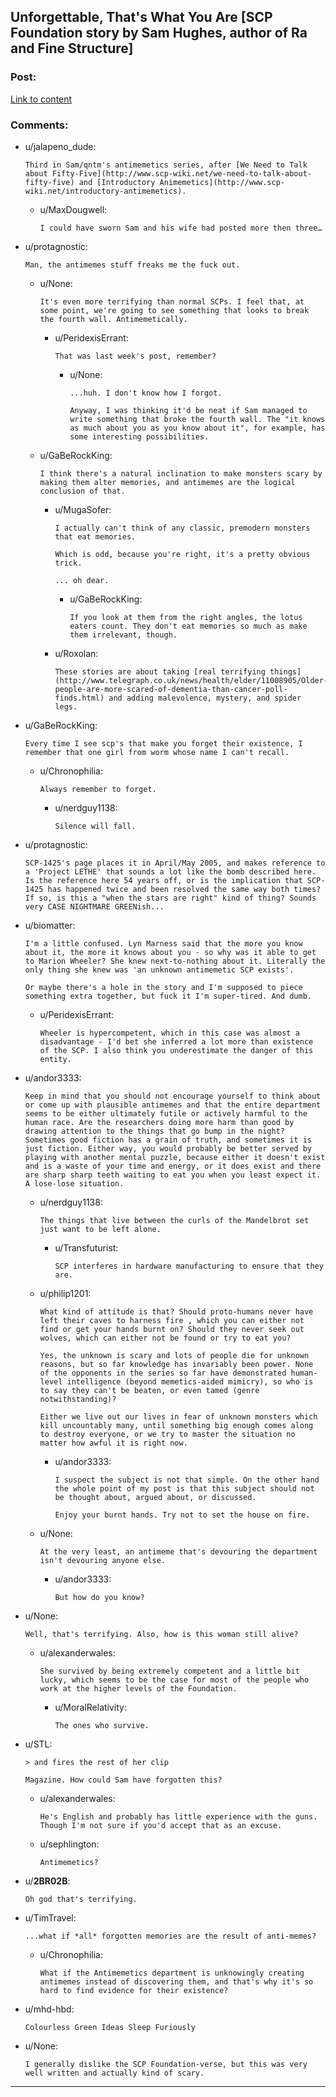 ## Unforgettable, That's What You Are [SCP Foundation story by Sam Hughes, author of Ra and Fine Structure]

### Post:

[Link to content](http://www.scp-wiki.net/unforgettable-that-s-what-you-are)

### Comments:

- u/jalapeno_dude:
  ```
  Third in Sam/qntm's antimemetics series, after [We Need to Talk about Fifty-Five](http://www.scp-wiki.net/we-need-to-talk-about-fifty-five) and [Introductory Animemetics](http://www.scp-wiki.net/introductory-antimemetics).
  ```

  - u/MaxDougwell:
    ```
    I could have sworn Sam and his wife had posted more then three…
    ```

- u/protagnostic:
  ```
  Man, the antimemes stuff freaks me the fuck out.
  ```

  - u/None:
    ```
    It's even more terrifying than normal SCPs. I feel that, at some point, we're going to see something that looks to break the fourth wall. Antimemetically.
    ```

    - u/PeridexisErrant:
      ```
      That was last week's post, remember?
      ```

      - u/None:
        ```
        ...huh. I don't know how I forgot.

        Anyway, I was thinking it'd be neat if Sam managed to write something that broke the fourth wall. The "it knows as much about you as you know about it", for example, has some interesting possibilities.
        ```

  - u/GaBeRockKing:
    ```
    I think there's a natural inclination to make monsters scary by making them alter memories, and antimemes are the logical conclusion of that.
    ```

    - u/MugaSofer:
      ```
      I actually can't think of any classic, premodern monsters that eat memories.

      Which is odd, because you're right, it's a pretty obvious trick.

      ... oh dear.
      ```

      - u/GaBeRockKing:
        ```
        If you look at them from the right angles, the lotus eaters count. They don't eat memories so much as make them irrelevant, though.
        ```

    - u/Roxolan:
      ```
      These stories are about taking [real terrifying things](http://www.telegraph.co.uk/news/health/elder/11008905/Older-people-are-more-scared-of-dementia-than-cancer-poll-finds.html) and adding malevolence, mystery, and spider legs.
      ```

- u/GaBeRockKing:
  ```
  Every time I see scp's that make you forget their existence, I remember that one girl from worm whose name I can't recall.
  ```

  - u/Chronophilia:
    ```
    Always remember to forget.
    ```

    - u/nerdguy1138:
      ```
      Silence will fall.
      ```

- u/protagnostic:
  ```
  SCP-1425's page places it in April/May 2005, and makes reference to a 'Project LETHE' that sounds a lot like the bomb described here. Is the reference here 54 years off, or is the implication that SCP-1425 has happened twice and been resolved the same way both times? If so, is this a "when the stars are right" kind of thing? Sounds very CASE NIGHTMARE GREENish...
  ```

- u/biomatter:
  ```
  I'm a little confused. Lyn Marness said that the more you know about it, the more it knows about you - so why was it able to get to Marion Wheeler? She knew next-to-nothing about it. Literally the only thing she knew was 'an unknown antimemetic SCP exists'.

  Or maybe there's a hole in the story and I'm supposed to piece something extra together, but fuck it I'm super-tired. And dumb.
  ```

  - u/PeridexisErrant:
    ```
    Wheeler is hypercompetent, which in this case was almost a disadvantage - I'd bet she inferred a lot more than existence of the SCP. I also think you underestimate the danger of this entity.
    ```

- u/andor3333:
  ```
  Keep in mind that you should not encourage yourself to think about or come up with plausible antimemes and that the entire department seems to be either ultimately futile or actively harmful to the human race. Are the researchers doing more harm than good by drawing attention to the things that go bump in the night? Sometimes good fiction has a grain of truth, and sometimes it is just fiction. Either way, you would probably be better served by playing with another mental puzzle, because either it doesn't exist and is a waste of your time and energy, or it does exist and there are sharp sharp teeth waiting to eat you when you least expect it. A lose-lose situation.
  ```

  - u/nerdguy1138:
    ```
    The things that live between the curls of the Mandelbrot set just want to be left alone.
    ```

    - u/Transfuturist:
      ```
      SCP interferes in hardware manufacturing to ensure that they are.
      ```

  - u/philip1201:
    ```
    What kind of attitude is that? Should proto-humans never have left their caves to harness fire , which you can either not find or get your hands burnt on? Should they never seek out wolves, which can either not be found or try to eat you?

    Yes, the unknown is scary and lots of people die for unknown reasons, but so far knowledge has invariably been power. None of the opponents in the series so far have demonstrated human-level intelligence (beyond memetics-aided mimicry), so who is to say they can't be beaten, or even tamed (genre notwithstanding)?

    Either we live out our lives in fear of unknown monsters which kill uncountably many, until something big enough comes along to destroy everyone, or we try to master the situation no matter how awful it is right now.
    ```

    - u/andor3333:
      ```
      I suspect the subject is not that simple. On the other hand the whole point of my post is that this subject should not be thought about, argued about, or discussed.

      Enjoy your burnt hands. Try not to set the house on fire.
      ```

  - u/None:
    ```
    At the very least, an antimeme that's devouring the department isn't devouring anyone else.
    ```

    - u/andor3333:
      ```
      But how do you know?
      ```

- u/None:
  ```
  Well, that's terrifying. Also, how is this woman still alive?
  ```

  - u/alexanderwales:
    ```
    She survived by being extremely competent and a little bit lucky, which seems to be the case for most of the people who work at the higher levels of the Foundation.
    ```

    - u/MoralRelativity:
      ```
      The ones who survive.
      ```

- u/STL:
  ```
  > and fires the rest of her clip

  Magazine. How could Sam have forgotten this?
  ```

  - u/alexanderwales:
    ```
    He's English and probably has little experience with the guns. Though I'm not sure if you'd accept that as an excuse.
    ```

  - u/sephlington:
    ```
    Antimemetics?
    ```

- u/__2BR02B__:
  ```
  Oh god that's terrifying.
  ```

- u/TimTravel:
  ```
  ...what if *all* forgotten memories are the result of anti-memes?
  ```

  - u/Chronophilia:
    ```
    What if the Antimemetics department is unknowingly creating antimemes instead of discovering them, and that's why it's so hard to find evidence for their existence?
    ```

- u/mhd-hbd:
  ```
  Colourless Green Ideas Sleep Furiously
  ```

- u/None:
  ```
  I generally dislike the SCP Foundation-verse, but this was very well written and actually kind of scary.
  ```

---

